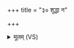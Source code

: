 +++
title = "३० शुद्धा न"

+++
<details><summary>मूलम् (VS)</summary>

शु॒द्धा न॒ आप॑स्त॒न्वे᳡ क्षरन्तु॒ यो नः॒ सेदु॒रप्रि॑ये॒ तं नि द॑ध्मः।  
प॒वित्रे॑ण पृथिवि॒ मोत्पु॑नामि ॥
</details>